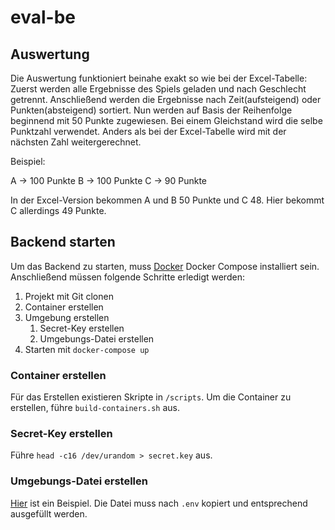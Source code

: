 # eval-be

## Auswertung

Die Auswertung funktioniert beinahe exakt so wie bei der Excel-Tabelle:
Zuerst werden alle Ergebnisse des Spiels geladen und nach Geschlecht getrennt. Anschließend werden die Ergebnisse nach Zeit(aufsteigend) oder Punkten(absteigend) sortiert. Nun werden auf Basis der Reihenfolge beginnend mit 50 Punkte zugewiesen. Bei einem Gleichstand wird die selbe Punktzahl verwendet. Anders als bei der Excel-Tabelle wird mit der nächsten Zahl weitergerechnet.

Beispiel:

A -> 100 Punkte
B -> 100 Punkte
C -> 90 Punkte

In der Excel-Version bekommen A und B 50 Punkte und C 48. Hier bekommt C allerdings 49 Punkte.

## Backend starten

Um das Backend zu starten, muss [Docker](https://docker.com) Docker Compose installiert sein.
Anschließend müssen folgende Schritte erledigt werden:

1. Projekt mit Git clonen
2. Container erstellen
3. Umgebung erstellen
   1. Secret-Key erstellen
   2. Umgebungs-Datei erstellen
4. Starten mit `docker-compose up`

### Container erstellen

Für das Erstellen existieren Skripte in `/scripts`.
Um die Container zu erstellen, führe `build-containers.sh` aus.

### Secret-Key erstellen

Führe `head -c16 /dev/urandom > secret.key` aus.

### Umgebungs-Datei erstellen

[Hier](./be/.env-example) ist ein Beispiel. Die Datei muss nach `.env` kopiert und entsprechend ausgefüllt werden.
